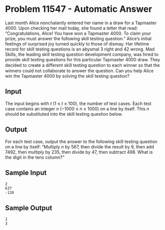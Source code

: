 # Problem 11547 - Automatic Answer

Last month Alice nonchalantly entered her name in a draw for a Tapmaster 4000. Upon checking her
mail today, she found a letter that read:
“Congratulations, Alice! You have won a Tapmaster 4000. To claim your prize, you must answer
the following skill testing question.”
Alice’s initial feelings of surprised joy turned quickly to those of dismay. Her lifetime record for skill
testing questions is an abysmal 3 right and 42 wrong.
Mad Skills, the leading skill testing question development company, was hired to provide skill
testing questions for this particular Tapmaster 4000 draw. They decided to create a diﬀerent skill
testing question to each winner so that the winners could not collaborate to answer the question.
Can you help Alice win the Tapmaster 4000 by solving the skill testing question?

## Input

The input begins with *t* (1 ≤ *t* ≤ 100), the number of test cases. Each test case contains an integer
*n* (−1000 ≤ *n* ≤ 1000) on a line by itself. This *n* should be substituted into the skill testing question
below.

## Output

For each test case, output the answer to the following skill testing question on a line by itself:
“Multiply *n* by 567, then divide the result by 9, then add 7492, then multiply by 235, then divide
by 47, then subtract 498. What is the digit in the tens column?”

## Sample Input
```
2
637
-120
```

## Sample Output
```
1
3
```
